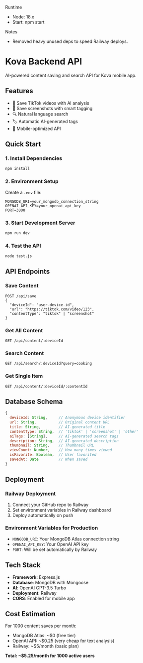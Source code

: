 Runtime
- Node: 18.x
- Start: npm start

Notes
- Removed heavy unused deps to speed Railway deploys.
# Kova Backend API

AI-powered content saving and search API for Kova mobile app.

## Features

- 🎥 Save TikTok videos with AI analysis
- 📸 Save screenshots with smart tagging
- 🔍 Natural language search
- 🏷️ Automatic AI-generated tags
- 📱 Mobile-optimized API

## Quick Start

### 1. Install Dependencies
```bash
npm install
```

### 2. Environment Setup
Create a `.env` file:
```
MONGODB_URI=your_mongodb_connection_string
OPENAI_API_KEY=your_openai_api_key
PORT=3000
```

### 3. Start Development Server
```bash
npm run dev
```

### 4. Test the API
```bash
node test.js
```

## API Endpoints

### Save Content
```
POST /api/save
{
  "deviceId": "user-device-id",
  "url": "https://tiktok.com/video/123",
  "contentType": "tiktok" | "screenshot"
}
```

### Get All Content
```
GET /api/content/:deviceId
```

### Search Content
```
GET /api/search/:deviceId?query=cooking
```

### Get Single Item
```
GET /api/content/:deviceId/:contentId
```

## Database Schema

```javascript
{
  deviceId: String,     // Anonymous device identifier
  url: String,          // Original content URL
  title: String,        // AI-generated title
  contentType: String,  // 'tiktok' | 'screenshot' | 'other'
  aiTags: [String],     // AI-generated search tags
  description: String,  // AI-generated description
  thumbnail: String,    // Thumbnail URL
  viewCount: Number,    // How many times viewed
  isFavorite: Boolean,  // User favorited
  savedAt: Date         // When saved
}
```

## Deployment

### Railway Deployment
1. Connect your GitHub repo to Railway
2. Set environment variables in Railway dashboard
3. Deploy automatically on push

### Environment Variables for Production
- `MONGODB_URI`: Your MongoDB Atlas connection string
- `OPENAI_API_KEY`: Your OpenAI API key
- `PORT`: Will be set automatically by Railway

## Tech Stack

- **Framework**: Express.js
- **Database**: MongoDB with Mongoose
- **AI**: OpenAI GPT-3.5 Turbo
- **Deployment**: Railway
- **CORS**: Enabled for mobile app

## Cost Estimation

For 1000 content saves per month:
- MongoDB Atlas: ~$0 (free tier)
- OpenAI API: ~$0.25 (very cheap for text analysis)
- Railway: ~$5/month (basic plan)

**Total: ~$5.25/month for 1000 active users**
